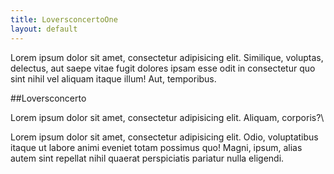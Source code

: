 ```yaml
---
title: LoversconcertoOne
layout: default
---
```


Lorem ipsum dolor sit amet, consectetur adipisicing elit. Similique, voluptas, delectus, aut saepe vitae fugit dolores ipsam esse odit in consectetur quo sint nihil vel aliquam itaque illum! Aut, temporibus.

##Loversconcerto

Lorem ipsum dolor sit amet, consectetur adipisicing elit. Aliquam, corporis?\

Lorem ipsum dolor sit amet, consectetur adipisicing elit. Odio, voluptatibus itaque ut labore animi eveniet totam possimus quo! Magni, ipsum, alias autem sint repellat nihil quaerat perspiciatis pariatur nulla eligendi.